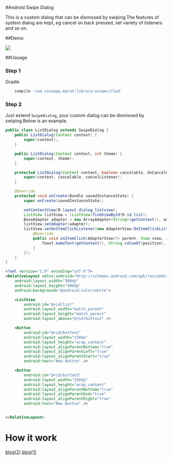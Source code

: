 #Android Swipe Dialog

This is a custom dialog that can be dismissed by swiping.The features of system dialog are kept, eg cancel on back pressed, set variety of listeners and so on.

##Demo

![](http://myron-bloggif.stor.sinaapp.com/swipe_dialog.gif)

##Uasage

### Step 1

Gradle

```groovy
    compile 'com.sinaapp.myron:library:unspecified'
```

### Step 2
Just extend `SwipeDialog`, your custom dialog can be dismissed by swiping.Below is an example.
```java
public class ListDialog extends SwipeDialog {
    public ListDialog(Context context) {
        super(context);
    }

    public ListDialog(Context context, int theme) {
        super(context, theme);
    }

    protected ListDialog(Context context, boolean cancelable, OnCancelListener cancelListener) {
        super(context, cancelable, cancelListener);
    }

    @Override
    protected void onCreate(Bundle savedInstanceState) {
        super.onCreate(savedInstanceState);

        setContentView(R.layout.dialog_listview);
        ListView listView = (ListView)findViewById(R.id.list);
        BaseAdapter adapter = new ArrayAdapter<String>(getContext(), android.R.layout.simple_list_item_1, new String[]{"a", "b", "c", "d", "e", "f", "g", "h", "i", "j", "k", "l", "m", "n"});
        listView.setAdapter(adapter);
        listView.setOnItemClickListener(new AdapterView.OnItemClickListener() {
            @Override
            public void onItemClick(AdapterView<?> parent, View view, int position, long id) {
                Toast.makeText(getContext(), String.valueOf(position), Toast.LENGTH_SHORT).show();
            }
        });
    }
}
```
```xml
<?xml version="1.0" encoding="utf-8"?>
<RelativeLayout xmlns:android="http://schemas.android.com/apk/res/android"
    android:layout_width="300dp"
    android:layout_height="400dp"
    android:background="@android:color/white">

    <ListView
        android:id="@+id/list"
        android:layout_width="match_parent"
        android:layout_height="match_parent"
        android:layout_above="@+id/button2" />

    <Button
        android:id="@+id/button2"
        android:layout_width="150dp"
        android:layout_height="wrap_content"
        android:layout_alignParentBottom="true"
        android:layout_alignParentLeft="true"
        android:layout_alignParentStart="true"
        android:text="New Button" />

    <Button
        android:id="@+id/button3"
        android:layout_width="150dp"
        android:layout_height="wrap_content"
        android:layout_alignParentBottom="true"
        android:layout_alignParentEnd="true"
        android:layout_alignParentRight="true"
        android:text="New Button" />


</RelativeLayout>
```



# How it work
[blog(2)](http://blog.csdn.net/fly1183989782/article/details/48085975)
[blog(1)](http://blog.csdn.net/fly1183989782/article/details/47208549)

